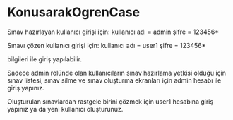 # KonusarakOgrenCase

Sınav hazırlayan kullanıcı girişi için:
kullanıcı adı = admin
şifre = 123456*

Sınavı çözen kullanıcı girişi için:
kullanıcı adı = user1
şifre = 123456*

bilgileri ile giriş yapılabilir.

Sadece admin rolünde olan kullanıcıların sınav hazırlama yetkisi olduğu için sınav listesi, sınav silme ve sınav oluşturma ekranları için admin hesabı ile giriş yapınız.

Oluşturulan sınavlardan rastgele birini çözmek için user1 hesabına giriş yapınız ya da yeni kullanıcı oluşturunuz.
